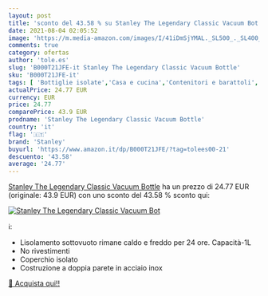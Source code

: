 ```yaml
---
layout: post
title: 'sconto del 43.58 % su Stanley The Legendary Classic Vacuum Bot  '
date: 2021-08-04 02:05:52
image: 'https://m.media-amazon.com/images/I/41iDmSjYMAL._SL500_._SL400_.jpg'
comments: true
category: ofertas
author: 'tole.es'
slug: 'B000T21JFE-it Stanley The Legendary Classic Vacuum Bottle'
sku: 'B000T21JFE-it'
tags: [ 'Bottiglie isolate','Casa e cucina','Contenitori e barattoli','Contenitori per bevande isolati','Thermos','stanley', ]
actualPrice: 24.77 EUR
currency: EUR
price: 24.77
comparePrice: 43.9 EUR
prodname: 'Stanley The Legendary Classic Vacuum Bottle'
country: 'it'
flag: '🇮🇹'
brand: 'Stanley'
buyurl: 'https://www.amazon.it/dp/B000T21JFE/?tag=tolees00-21'
descuento: '43.58'
average: '24.77'
---
```


[Stanley The Legendary Classic Vacuum Bottle](https://www.amazon.it/dp/B000T21JFE/?tag=tolees00-21) ha un prezzo di 24.77 EUR (originale: 43.9 EUR) con uno sconto del 43.58 % sconto qui:

[![Stanley The Legendary Classic Vacuum Bot](https://m.media-amazon.com/images/I/41iDmSjYMAL._SL500_._SL400_.jpg)](https://www.amazon.it/dp/B000T21JFE/?tag=tolees00-21)

ℹ️:

- Lisolamento sottovuoto rimane caldo e freddo per 24 ore. Capacità-1L
- No rivestimenti
- Coperchio isolato
- Costruzione a doppia parete in acciaio inox

[🛒 Acquista qui!!](https://www.amazon.it/dp/B000T21JFE/?tag=tolees00-21)
